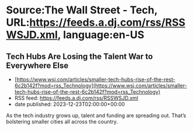 # Source:The Wall Street - Tech, URL:https://feeds.a.dj.com/rss/RSSWSJD.xml, language:en-US

## Tech Hubs Are Losing the Talent War to Everywhere Else
 - [https://www.wsj.com/articles/smaller-tech-hubs-rise-of-the-rest-6c2b142f?mod=rss_Technology](https://www.wsj.com/articles/smaller-tech-hubs-rise-of-the-rest-6c2b142f?mod=rss_Technology)
 - RSS feed: https://feeds.a.dj.com/rss/RSSWSJD.xml
 - date published: 2023-12-23T02:00:00+00:00

As the tech industry grows up, talent and funding are spreading out. That’s bolstering smaller cities all across the country.

